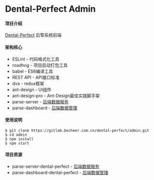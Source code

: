 # Dental-Perfect Admin

#### 项目介绍
[Dental-Perfect](http://www.dental-perfect.com/) 后管系统前端

#### 架构核心
* ESLint - 代码格式化工具
* roadhog - 项目启动打包工具
* babel - ES6编译工具
* REST API - API接口标准
* dva - redux框架
* ant-design - UI组件
* ant-design-pro - Ant-Design最佳实践脚手架
* parse-server - [后端数据服务](https://parse-server-dental-perfect.herokuapp.com)
* parse-dashboard - [后端数据管理](https://parse-dashboard-dental-perfect.herokuapp.com)

#### 使用说明


```
$ git clone https://gitlab.becheer.com.cn/dental-perfect/admin.git
$ cd admin
$ npm install
$ npm start
```

#### 项目资源
* parse-server-dental-perfect - [后端数据服务](https://parse-server-dental-perfect.herokuapp.com)
* parse-dashboard-dental-perfect - [后端数据管理](https://parse-dashboard-dental-perfect.herokuapp.com)



 

